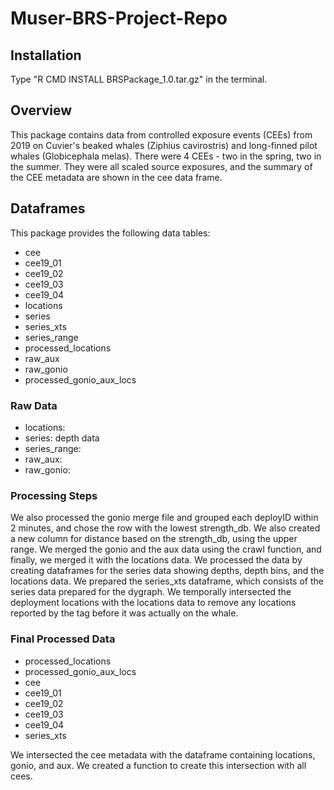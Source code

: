 # Muser-BRS-Project-Repo

## Installation
Type "R CMD INSTALL BRSPackage_1.0.tar.gz" in the terminal.

## Overview
This package contains data from controlled exposure events (CEEs) from 2019 on Cuvier's beaked whales (Ziphius cavirostris) and long-finned pilot whales (Globicephala melas). There were 4 CEEs - two in the spring, two in the summer. They were all scaled source exposures, and the summary of the CEE metadata are shown in the cee data frame.

## Dataframes
This package provides the following data tables: 
* cee
* cee19_01
* cee19_02
* cee19_03
* cee19_04
* locations
* series
* series_xts
* series_range
* processed_locations
* raw_aux
* raw_gonio
* processed_gonio_aux_locs

### Raw Data
* locations: 
* series: depth data
* series_range: 
* raw_aux: 
* raw_gonio: 

### Processing Steps

We also processed the gonio merge file and grouped each deployID within 2 minutes, and chose the row with the lowest strength_db. We also created a new column for distance based on the strength_db, using the upper range. We merged the gonio and the aux data using the crawl function, and finally, we merged it with the locations data. We processed the data by creating dataframes for the series data showing depths, depth bins, and the locations data. We prepared the series_xts dataframe, which consists of the series data prepared for the dygraph. We temporally intersected the deployment locations with the locations data to remove any locations reported by the tag before it was actually on the whale.

### Final Processed Data
* processed_locations
* processed_gonio_aux_locs
* cee
* cee19_01
* cee19_02
* cee19_03
* cee19_04
* series_xts

We intersected the cee metadata with the dataframe containing locations, gonio, and aux. We created a function to create this intersection with all cees. 